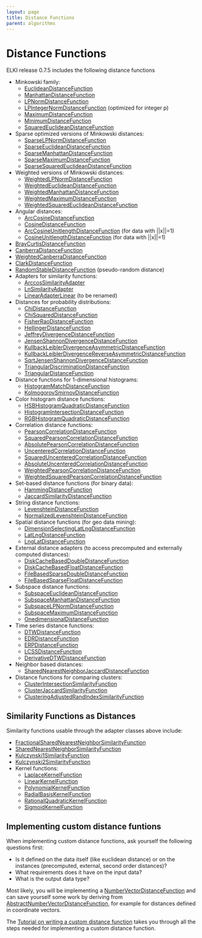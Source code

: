 ```yaml
---
layout: page
title: Distance Functions
parent: algorithms
---
```



Distance Functions
==================

ELKI release 0.7.5 includes the following distance functions

- Minkowski family:
  - [EuclideanDistanceFunction](/releases/current/javadoc/de/lmu/ifi/dbs/elki/distance/distancefunction/minkowski/EuclideanDistanceFunction.html)
  - [ManhattanDistanceFunction](/releases/current/javadoc/de/lmu/ifi/dbs/elki/distance/distancefunction/minkowski/ManhattanDistanceFunction.html)
  - [LPNormDistanceFunction](/releases/current/javadoc/de/lmu/ifi/dbs/elki/distance/distancefunction/minkowski/LPNormDistanceFunction.html)
  - [LPIntegerNormDistanceFunction](/releases/current/javadoc/de/lmu/ifi/dbs/elki/distance/distancefunction/minkowski/LPIntegerNormDistanceFunction.html) (optimized for integer p)
  - [MaximumDistanceFunction](/releases/current/javadoc/de/lmu/ifi/dbs/elki/distance/distancefunction/minkowski/MaximumDistanceFunction.html)
  - [MinimumDistanceFunction](/releases/current/javadoc/de/lmu/ifi/dbs/elki/distance/distancefunction/minkowski/MinimumDistanceFunction.html)
  - [SquaredEuclideanDistanceFunction](/releases/current/javadoc/de/lmu/ifi/dbs/elki/distance/distancefunction/minkowski/SquaredEuclideanDistanceFunction.html)
- Sparse optimized versions of Minkowski distances:
  - [SparseLPNormDistanceFunction](/releases/current/javadoc/de/lmu/ifi/dbs/elki/distance/distancefunction/minkowski/SparseLPNormDistanceFunction.html)
  - [SparseEuclideanDistanceFunction](/releases/current/javadoc/de/lmu/ifi/dbs/elki/distance/distancefunction/minkowski/SparseEuclideanDistanceFunction.html)
  - [SparseManhattanDistanceFunction](/releases/current/javadoc/de/lmu/ifi/dbs/elki/distance/distancefunction/minkowski/SparseManhattanDistanceFunction.html)
  - [SparseMaximumDistanceFunction](/releases/current/javadoc/de/lmu/ifi/dbs/elki/distance/distancefunction/minkowski/SparseMaximumDistanceFunction.html)
  - [SparseSquaredEuclideanDistanceFunction](/releases/current/javadoc/de/lmu/ifi/dbs/elki/distance/distancefunction/minkowski/SparseSquaredEuclideanDistanceFunction.html)
- Weighted versions of Minkowski distances:
  - [WeightedLPNormDistanceFunction](/releases/current/javadoc/de/lmu/ifi/dbs/elki/distance/distancefunction/minkowski/WeightedLPNormDistanceFunction.html)
  - [WeightedEuclideanDistanceFunction](/releases/current/javadoc/de/lmu/ifi/dbs/elki/distance/distancefunction/minkowski/WeightedEuclideanDistanceFunction.html)
  - [WeightedManhattanDistanceFunction](/releases/current/javadoc/de/lmu/ifi/dbs/elki/distance/distancefunction/minkowski/WeightedManhattanDistanceFunction.html)
  - [WeightedMaximumDistanceFunction](/releases/current/javadoc/de/lmu/ifi/dbs/elki/distance/distancefunction/minkowski/WeightedMaximumDistanceFunction.html)
  - [WeightedSquaredEuclideanDistanceFunction](/releases/current/javadoc/de/lmu/ifi/dbs/elki/distance/distancefunction/minkowski/WeightedSquaredEuclideanDistanceFunction.html)
- Angular distances:
  - [ArcCosineDistanceFunction](/releases/current/javadoc/de/lmu/ifi/dbs/elki/distance/distancefunction/ArcCosineDistanceFunction.html)
  - [CosineDistanceFunction](/releases/current/javadoc/de/lmu/ifi/dbs/elki/distance/distancefunction/CosineDistanceFunction.html)
  - [ArcCosineUnitlengthDistanceFunction](/releases/current/javadoc/de/lmu/ifi/dbs/elki/distance/distancefunction/ArcCosineDistanceFunction.html) (for data with ||x||=1)
  - [CosineUnitlengthDistanceFunction](/releases/current/javadoc/de/lmu/ifi/dbs/elki/distance/distancefunction/CosineDistanceFunction.html) (for data with ||x||=1)
- [BrayCurtisDistanceFunction](/releases/current/javadoc/de/lmu/ifi/dbs/elki/distance/distancefunction/BrayCurtisDistanceFunction.html)
- [CanberraDistanceFunction](/releases/current/javadoc/de/lmu/ifi/dbs/elki/distance/distancefunction/CanberraDistanceFunction.html)
- [WeightedCanberraDistanceFunction](/releases/current/javadoc/de/lmu/ifi/dbs/elki/distance/distancefunction/WeightedCanberraDistanceFunction.html)
- [ClarkDistanceFunction](/releases/current/javadoc/de/lmu/ifi/dbs/elki/distance/distancefunction/ClarkDistanceFunction.html)
- [RandomStableDistanceFunction](/releases/current/javadoc/de/lmu/ifi/dbs/elki/distance/distancefunction/RandomStableDistanceFunction.html) (pseudo-random distance)
- Adapters for similarity functions:
  - [ArccosSimilarityAdapter](/releases/current/javadoc/de/lmu/ifi/dbs/elki/distance/distancefunction/adapter/ArccosSimilarityAdapter.html)
  - [LnSimilarityAdapter](/releases/current/javadoc/de/lmu/ifi/dbs/elki/distance/distancefunction/adapter/LnSimilarityAdapter.html)
  - [LinearAdapterLinear](/releases/current/javadoc/de/lmu/ifi/dbs/elki/distance/distancefunction/adapter/LinearAdapterLinear.html) (to be renamed)
- Distances for probability distributions:
  - [ChiDistanceFunction](/releases/current/javadoc/de/lmu/ifi/dbs/elki/distance/distancefunction/probabilistic/ChiDistanceFunction.html)
  - [ChiSquaredDistanceFunction](/releases/current/javadoc/de/lmu/ifi/dbs/elki/distance/distancefunction/probabilistic/ChiSquaredDistanceFunction.html)
  - [FisherRaoDistanceFunction](/releases/current/javadoc/de/lmu/ifi/dbs/elki/distance/distancefunction/probabilistic/FisherRaoDistanceFunction.html)
  - [HellingerDistanceFunction](/releases/current/javadoc/de/lmu/ifi/dbs/elki/distance/distancefunction/probabilistic/HellingerDistanceFunction.html)
  - [JeffreyDivergenceDistanceFunction](/releases/current/javadoc/de/lmu/ifi/dbs/elki/distance/distancefunction/probabilistic/JeffreyDivergenceDistanceFunction.html)
  - [JensenShannonDivergenceDistanceFunction](/releases/current/javadoc/de/lmu/ifi/dbs/elki/distance/distancefunction/probabilistic/JensenShannonDivergenceDistanceFunction.html)
  - [KullbackLeiblerDivergenceAsymmetricDistanceFunction](/releases/current/javadoc/de/lmu/ifi/dbs/elki/distance/distancefunction/probabilistic/KullbackLeiblerDivergenceAsymmetricDistanceFunction.html)
  - [KullbackLeiblerDivergenceReverseAsymmetricDistanceFunction](/releases/current/javadoc/de/lmu/ifi/dbs/elki/distance/distancefunction/probabilistic/KullbackLeiblerDivergenceReverseAsymmetricDistanceFunction.html)
  - [SqrtJensenShannonDivergenceDistanceFunction](/releases/current/javadoc/de/lmu/ifi/dbs/elki/distance/distancefunction/probabilistic/SqrtJensenShannonDivergenceDistanceFunction.html)
  - [TriangularDiscriminationDistanceFunction](/releases/current/javadoc/de/lmu/ifi/dbs/elki/distance/distancefunction/probabilistic/TriangularDiscriminationDistanceFunction.html)
  - [TriangularDistanceFunction](/releases/current/javadoc/de/lmu/ifi/dbs/elki/distance/distancefunction/probabilistic/TriangularDistanceFunction.html)
- Distance functions for 1-dimensional histograms:
  - [HistogramMatchDistanceFunction](/releases/current/javadoc/de/lmu/ifi/dbs/elki/distance/distancefunction/histogram/HistogramMatchDistanceFunction.html)
  - [KolmogorovSmirnovDistanceFunction](/releases/current/javadoc/de/lmu/ifi/dbs/elki/distance/distancefunction/histogram/KolmogorovSmirnovDistanceFunction.html)
- Color histogram distance functions:
  - [HSBHistogramQuadraticDistanceFunction](/releases/current/javadoc/de/lmu/ifi/dbs/elki/distance/distancefunction/colorhistogram/HSBHistogramQuadraticDistanceFunction.html)
  - [HistogramIntersectionDistanceFunction](/releases/current/javadoc/de/lmu/ifi/dbs/elki/distance/distancefunction/colorhistogram/HistogramIntersectionDistanceFunction.html)
  - [RGBHistogramQuadraticDistanceFunction](/releases/current/javadoc/de/lmu/ifi/dbs/elki/distance/distancefunction/colorhistogram/RGBHistogramQuadraticDistanceFunction.html)
- Correlation distance functions:
  - [PearsonCorrelationDistanceFunction](/releases/current/javadoc/de/lmu/ifi/dbs/elki/distance/distancefunction/correlation/PearsonCorrelationDistanceFunction.html)
  - [SquaredPearsonCorrelationDistanceFunction](/releases/current/javadoc/de/lmu/ifi/dbs/elki/distance/distancefunction/correlation/SquaredPearsonCorrelationDistanceFunction.html)
  - [AbsolutePearsonCorrelationDistanceFunction](/releases/current/javadoc/de/lmu/ifi/dbs/elki/distance/distancefunction/correlation/AbsolutePearsonCorrelationDistanceFunction.html)
  - [UncenteredCorrelationDistanceFunction](/releases/current/javadoc/de/lmu/ifi/dbs/elki/distance/distancefunction/correlation/UncenteredCorrelationDistanceFunction.html)
  - [SquaredUncenteredCorrelationDistanceFunction](/releases/current/javadoc/de/lmu/ifi/dbs/elki/distance/distancefunction/correlation/SquaredUncenteredCorrelationDistanceFunction.html)
  - [AbsoluteUncenteredCorrelationDistanceFunction](/releases/current/javadoc/de/lmu/ifi/dbs/elki/distance/distancefunction/correlation/AbsoluteUncenteredCorrelationDistanceFunction.html)
  - [WeightedPearsonCorrelationDistanceFunction](/releases/current/javadoc/de/lmu/ifi/dbs/elki/distance/distancefunction/correlation/WeightedPearsonCorrelationDistanceFunction.html)
  - [WeightedSquaredPearsonCorrelationDistanceFunction](/releases/current/javadoc/de/lmu/ifi/dbs/elki/distance/distancefunction/correlation/WeightedSquaredPearsonCorrelationDistanceFunction.html)
- Set-based distance functions (for binary data):
  - [HammingDistanceFunction](/releases/current/javadoc/de/lmu/ifi/dbs/elki/distance/distancefunction/set/HammingDistanceFunction.html)
  - [JaccardSimilarityDistanceFunction](/releases/current/javadoc/de/lmu/ifi/dbs/elki/distance/distancefunction/set/JaccardSimilarityDistanceFunction.html)
- String distance functions:
  - [LevenshteinDistanceFunction](/releases/current/javadoc/de/lmu/ifi/dbs/elki/distance/distancefunction/strings/LevenshteinDistanceFunction.html)
  - [NormalizedLevenshteinDistanceFunction](/releases/current/javadoc/de/lmu/ifi/dbs/elki/distance/distancefunction/strings/NormalizedLevenshteinDistanceFunction.html)
- Spatial distance functions (for geo data mining):
  - [DimensionSelectingLatLngDistanceFunction](/releases/current/javadoc/de/lmu/ifi/dbs/elki/distance/distancefunction/geo/DimensionSelectingLatLngDistanceFunction.html)
  - [LatLngDistanceFunction](/releases/current/javadoc/de/lmu/ifi/dbs/elki/distance/distancefunction/geo/LatLngDistanceFunction.html)
  - [LngLatDistanceFunction](/releases/current/javadoc/de/lmu/ifi/dbs/elki/distance/distancefunction/geo/LngLatDistanceFunction.html)
- External distance adapters (to access precomputed and externally computed distances):
  - [DiskCacheBasedDoubleDistanceFunction](/releases/current/javadoc/de/lmu/ifi/dbs/elki/distance/distancefunction/external/DiskCacheBasedDoubleDistanceFunction.html)
  - [DiskCacheBasedFloatDistanceFunction](/releases/current/javadoc/de/lmu/ifi/dbs/elki/distance/distancefunction/external/DiskCacheBasedFloatDistanceFunction.html)
  - [FileBasedSparseDoubleDistanceFunction](/releases/current/javadoc/de/lmu/ifi/dbs/elki/distance/distancefunction/external/FileBasedSparseDoubleDistanceFunction.html)
  - [FileBasedSparseFloatDistanceFunction](/releases/current/javadoc/de/lmu/ifi/dbs/elki/distance/distancefunction/external/FileBasedSparseFloatDistanceFunction.html)
- Subspace distance functions:
  - [SubspaceEuclideanDistanceFunction](/releases/current/javadoc/de/lmu/ifi/dbs/elki/distance/distancefunction/subspace/SubspaceEuclideanDistanceFunction.html)
  - [SubspaceManhattanDistanceFunction](/releases/current/javadoc/de/lmu/ifi/dbs/elki/distance/distancefunction/subspace/SubspaceManhattanDistanceFunction.html)
  - [SubspaceLPNormDistanceFunction](/releases/current/javadoc/de/lmu/ifi/dbs/elki/distance/distancefunction/subspace/SubspaceLPNormDistanceFunction.html)
  - [SubspaceMaximumDistanceFunction](/releases/current/javadoc/de/lmu/ifi/dbs/elki/distance/distancefunction/subspace/SubspaceMaximumDistanceFunction.html)
  - [OnedimensionalDistanceFunction](/releases/current/javadoc/de/lmu/ifi/dbs/elki/distance/distancefunction/subspace/OnedimensionalDistanceFunction.html)
- Time series distance functions:
  - [DTWDistanceFunction](/releases/current/javadoc/de/lmu/ifi/dbs/elki/distance/distancefunction/timeseries/DTWDistanceFunction.html)
  - [EDRDistanceFunction](/releases/current/javadoc/de/lmu/ifi/dbs/elki/distance/distancefunction/timeseries/EDRDistanceFunction.html)
  - [ERPDistanceFunction](/releases/current/javadoc/de/lmu/ifi/dbs/elki/distance/distancefunction/timeseries/ERPDistanceFunction.html)
  - [LCSSDistanceFunction](/releases/current/javadoc/de/lmu/ifi/dbs/elki/distance/distancefunction/timeseries/LCSSDistanceFunction.html)
  - [DerivativeDTWDistanceFunction](/releases/current/javadoc/de/lmu/ifi/dbs/elki/distance/distancefunction/timeseries/DerivativeDTWDistanceFunction.html)
- Neighbor based distances:
  - [SharedNearestNeighborJaccardDistanceFunction](/releases/current/javadoc/de/lmu/ifi/dbs/elki/distance/distancefunction/SharedNearestNeighborJaccardDistanceFunction.html)
- Distance functions for comparing clusters:
  - [ClusterIntersectionSimilarityFunction](/releases/current/javadoc/de/lmu/ifi/dbs/elki/distance/similarityfunction/cluster/ClusterIntersectionSimilarityFunction.html)
  - [ClusterJaccardSimilarityFunction](/releases/current/javadoc/de/lmu/ifi/dbs/elki/distance/similarityfunction/cluster/ClusterJaccardSimilarityFunction.html)
  - [ClusteringAdjustedRandIndexSimilarityFunction](/releases/current/javadoc/de/lmu/ifi/dbs/elki/distance/similarityfunction/cluster/ClusteringAdjustedRandIndexSimilarityFunction.html)

Similarity Functions as Distances
---------------------------------

Similarity functions usable through the adapter classes above include:

- [FractionalSharedNearestNeighborSimilarityFunction](/releases/current/javadoc/de/lmu/ifi/dbs/elki/distance/similarityfunction/FractionalSharedNearestNeighborSimilarityFunction.html)
- [SharedNearestNeighborSimilarityFunction](/releases/current/javadoc/de/lmu/ifi/dbs/elki/distance/similarityfunction/SharedNearestNeighborSimilarityFunction.html)
- [Kulczynski1SimilarityFunction](/releases/current/javadoc/de/lmu/ifi/dbs/elki/distance/similarityfunction/Kulczynski1SimilarityFunction.html)
- [Kulczynski2SimilarityFunction](/releases/current/javadoc/de/lmu/ifi/dbs/elki/distance/similarityfunction/Kulczynski2SimilarityFunction.html)
- Kernel functions:
  - [LaplaceKernelFunction](/releases/current/javadoc/de/lmu/ifi/dbs/elki/distance/similarityfunction/kernel/LaplaceKernelFunction.html)
  - [LinearKernelFunction](/releases/current/javadoc/de/lmu/ifi/dbs/elki/distance/similarityfunction/kernel/LinearKernelFunction.html)
  - [PolynomialKernelFunction](/releases/current/javadoc/de/lmu/ifi/dbs/elki/distance/similarityfunction/kernel/PolynomialKernelFunction.html)
  - [RadialBasisKernelFunction](/releases/current/javadoc/de/lmu/ifi/dbs/elki/distance/similarityfunction/kernel/RadialBasisKernelFunction.html)
  - [RationalQuadraticKernelFunction](/releases/current/javadoc/de/lmu/ifi/dbs/elki/distance/similarityfunction/kernel/RationalQuadraticKernelFunction.html)
  - [SigmoidKernelFunction](/releases/current/javadoc/de/lmu/ifi/dbs/elki/distance/similarityfunction/kernel/SigmoidKernelFunction.html)

Implementing custom distance funtions
-------------------------------------

When implementing custom distance functions, ask yourself the following questions first:

- Is it defined on the data itself (like euclidean distance) or on the instances (precomputed, external, second order distances)?
- What requirements does it have on the input data?
- What is the output data type?

Most likely, you will be implementing a
[NumberVectorDistanceFunction](/releases/current/javadoc/de/lmu/ifi/dbs/elki/distance/distancefunction/NumberVectorDistanceFunction.html)
and can save yourself some work by deriving from
[AbstractNumberVectorDistanceFunction](./releases/current/javadoc/de/lmu/ifi/dbs/elki/distance/distancefunction/AbstractNumberVectorDistanceFunction.html),
for example for distances defined in coordinate vectors.

The [Tutorial on writing a custom distance function](/tutorial/distance_functions) takes you through all the steps needed for implementing a custom distance function.
